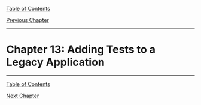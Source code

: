 [Table of Contents](_toc.md)

[Previous Chapter](ch12.md)

---

# Chapter 13: Adding Tests to a Legacy Application #


---
[Table of Contents](_toc.md)

[Next Chapter](ch14.md)
